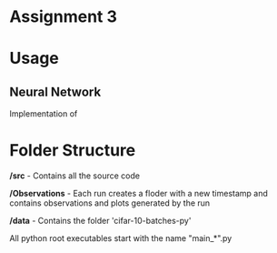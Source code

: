 Assignment 3
=============


Usage
======

Neural Network
---------------
Implementation of 






Folder Structure
=================

__/src__             - Contains all the source code

__/Observations__ - Each run creates a floder with a new timestamp and contains observations and plots generated by the run

__/data__            - Contains the folder 'cifar-10-batches-py'

All python root executables start with the name "main_*".py

